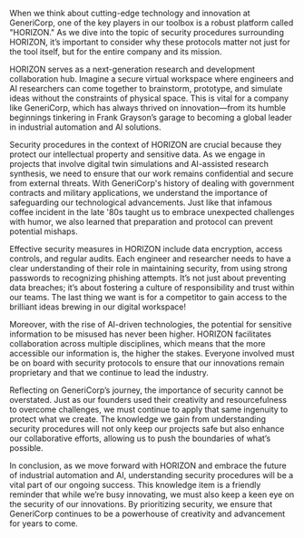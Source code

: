 When we think about cutting-edge technology and innovation at GeneriCorp, one of the key players in our toolbox is a robust platform called "HORIZON." As we dive into the topic of security procedures surrounding HORIZON, it’s important to consider why these protocols matter not just for the tool itself, but for the entire company and its mission.

HORIZON serves as a next-generation research and development collaboration hub. Imagine a secure virtual workspace where engineers and AI researchers can come together to brainstorm, prototype, and simulate ideas without the constraints of physical space. This is vital for a company like GeneriCorp, which has always thrived on innovation—from its humble beginnings tinkering in Frank Grayson’s garage to becoming a global leader in industrial automation and AI solutions.

Security procedures in the context of HORIZON are crucial because they protect our intellectual property and sensitive data. As we engage in projects that involve digital twin simulations and AI-assisted research synthesis, we need to ensure that our work remains confidential and secure from external threats. With GeneriCorp's history of dealing with government contracts and military applications, we understand the importance of safeguarding our technological advancements. Just like that infamous coffee incident in the late '80s taught us to embrace unexpected challenges with humor, we also learned that preparation and protocol can prevent potential mishaps.

Effective security measures in HORIZON include data encryption, access controls, and regular audits. Each engineer and researcher needs to have a clear understanding of their role in maintaining security, from using strong passwords to recognizing phishing attempts. It’s not just about preventing data breaches; it’s about fostering a culture of responsibility and trust within our teams. The last thing we want is for a competitor to gain access to the brilliant ideas brewing in our digital workspace!

Moreover, with the rise of AI-driven technologies, the potential for sensitive information to be misused has never been higher. HORIZON facilitates collaboration across multiple disciplines, which means that the more accessible our information is, the higher the stakes. Everyone involved must be on board with security protocols to ensure that our innovations remain proprietary and that we continue to lead the industry.

Reflecting on GeneriCorp’s journey, the importance of security cannot be overstated. Just as our founders used their creativity and resourcefulness to overcome challenges, we must continue to apply that same ingenuity to protect what we create. The knowledge we gain from understanding security procedures will not only keep our projects safe but also enhance our collaborative efforts, allowing us to push the boundaries of what’s possible.

In conclusion, as we move forward with HORIZON and embrace the future of industrial automation and AI, understanding security procedures will be a vital part of our ongoing success. This knowledge item is a friendly reminder that while we’re busy innovating, we must also keep a keen eye on the security of our innovations. By prioritizing security, we ensure that GeneriCorp continues to be a powerhouse of creativity and advancement for years to come.